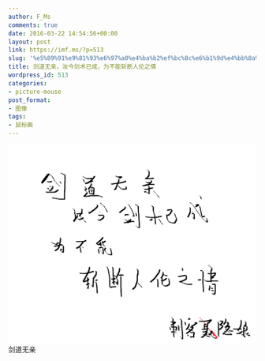 ```yaml
---
author: F_Ms
comments: true
date: 2016-03-22 14:54:56+00:00
layout: post
link: https://imf.ms/?p=513
slug: '%e5%89%91%e9%81%93%e6%97%a0%e4%ba%b2%ef%bc%8c%e6%b1%9d%e4%bb%8a%e5%89%91%e6%9c%af%e5%b7%b2%e6%88%90%ef%bc%8c%e4%b8%ba%e4%b8%8d%e8%83%bd%e6%96%a9%e6%96%ad%e4%ba%ba%e4%bc%a6%e4%b9%8b%e6%83%85'
title: 剑道无亲，汝今剑术已成，为不能斩断人伦之情
wordpress_id: 513
categories:
- picture-mouse
post_format:
- 图像
tags:
- 鼠标画
---
```


![剑道无亲，汝今剑术已成，为不能斩断人伦之情_20160322](/img/post/wp/2016/03/剑道无亲，汝今剑术已成，为不能斩断人伦之情_20160322.png)剑道无亲
